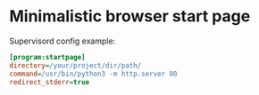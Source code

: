 # Minimalistic browser start page

Supervisord config example:
```ini
[program:startpage]
directory=/your/project/dir/path/
command=/usr/bin/python3 -m http.server 80
redirect_stderr=true
```

